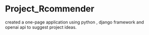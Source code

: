 # Project_Rcommender
created a one-page application using python , django framework and openai api to suggest project ideas.
